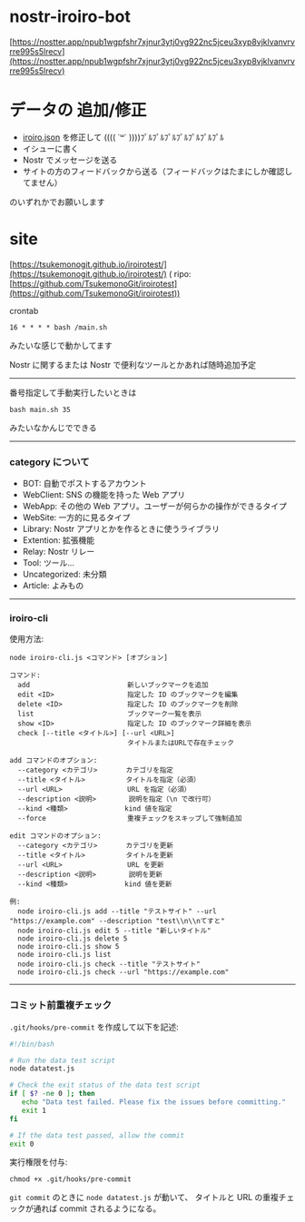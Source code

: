 # nostr-iroiro-bot

[https://nostter.app/npub1wgpfshr7xjnur3ytj0vg922nc5jceu3xyp8vjklvanvrvrre995s5lrecv](https://nostter.app/npub1wgpfshr7xjnur3ytj0vg922nc5jceu3xyp8vjklvanvrvrre995s5lrecv)

# データの 追加/修正

- [iroiro.json](./iroiro.json) を修正して (((( ˙꒳˙ ))))ﾌﾟﾙﾌﾟﾙﾌﾟﾙﾌﾟﾙﾌﾟﾙﾌﾟﾙﾌﾟﾙ
- イシューに書く
- Nostr でメッセージを送る
- サイトの方のフィードバックから送る（フィードバックはたまにしか確認してません）

のいずれかでお願いします

# site

[https://tsukemonogit.github.io/iroirotest/](https://tsukemonogit.github.io/iroirotest/) ( ripo: [https://github.com/TsukemonoGit/iroirotest](https://github.com/TsukemonoGit/iroirotest))

crontab

```
16 * * * * bash /main.sh
```

みたいな感じで動かしてます

Nostr に関するまたは Nostr で便利なツールとかあれば随時追加予定

---

番号指定して手動実行したいときは

```
bash main.sh 35
```

みたいなかんじでできる

---

### category について

- BOT: 自動でポストするアカウント
- WebClient: SNS の機能を持った Web アプリ
- WebApp: その他の Web アプリ。ユーザーが何らかの操作ができるタイプ
- WebSite: 一方的に見るタイプ
- Library: Nostr アプリとかを作るときに使うライブラリ
- Extention: 拡張機能
- Relay: Nostr リレー
- Tool: ツール…
- Uncategorized: 未分類
- Article: よみもの

---

### iroiro-cli

使用方法:

```
node iroiro-cli.js <コマンド> [オプション]

コマンド:
  add                        新しいブックマークを追加
  edit <ID>                  指定した ID のブックマークを編集
  delete <ID>                指定した ID のブックマークを削除
  list                       ブックマーク一覧を表示
  show <ID>                  指定した ID のブックマーク詳細を表示
  check [--title <タイトル>] [--url <URL>]
                             タイトルまたはURLで存在チェック

add コマンドのオプション:
  --category <カテゴリ>       カテゴリを指定
  --title <タイトル>          タイトルを指定（必須）
  --url <URL>                URL を指定（必須）
  --description <説明>        説明を指定（\n で改行可）
  --kind <種類>              kind 値を指定
  --force                    重複チェックをスキップして強制追加

edit コマンドのオプション:
  --category <カテゴリ>       カテゴリを更新
  --title <タイトル>          タイトルを更新
  --url <URL>                URL を更新
  --description <説明>        説明を更新
  --kind <種類>              kind 値を更新

例:
  node iroiro-cli.js add --title "テストサイト" --url "https://example.com" --description "test\\n\\nてすと"
  node iroiro-cli.js edit 5 --title "新しいタイトル"
  node iroiro-cli.js delete 5
  node iroiro-cli.js show 5
  node iroiro-cli.js list
  node iroiro-cli.js check --title "テストサイト"
  node iroiro-cli.js check --url "https://example.com"
```

---

### コミット前重複チェック

`.git/hooks/pre-commit` を作成して以下を記述:

```bash
#!/bin/bash

# Run the data test script
node datatest.js

# Check the exit status of the data test script
if [ $? -ne 0 ]; then
   echo "Data test failed. Please fix the issues before committing."
   exit 1
fi

# If the data test passed, allow the commit
exit 0
```

実行権限を付与:

```
chmod +x .git/hooks/pre-commit
```

`git commit` のときに `node datatest.js` が動いて、
タイトルと URL の重複チェックが通れば commit されるようになる。
